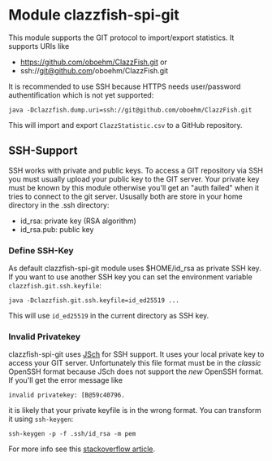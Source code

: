 # Module clazzfish-spi-git

This module supports the GIT protocol to import/export statistics.
It supports URIs like

* https://github.com/oboehm/ClazzFish.git or
* ssh://git@github.com/oboehm/ClazzFish.git

It is recommended to use SSH because HTTPS needs user/password authentification which is not yet supported:

    java -Dclazzfish.dump.uri=ssh://git@github.com/oboehm/ClazzFish.git

This will import and export `ClazzStatistic.csv` to a GitHub repository.


## SSH-Support

SSH works with private and public keys.
To access a GIT repository via SSH you must usually upload your public key to the GIT server.
Your private key must be known by this module otherwise you'll get an "auth failed" when it tries to connect to the git server.
Ususally both are store in your home directory in the .ssh directory:

* id_rsa: private key (RSA algorithm)
* id_rsa.pub: public key


### Define SSH-Key

As default clazzfish-spi-git module uses $HOME/id_rsa as private SSH key.
If you want to use another SSH key you can set the environment variable `clazzfish.git.ssh.keyfile`:

    java -Dclazzfish.git.ssh.keyfile=id_ed25519 ...

This will use `id_ed25519` in the current directory as SSH key.


### Invalid Privatekey

clazzfish-spi-git uses [JSch](https://mvnrepository.com/artifact/com.jcraft/jsch) for SSH support.
It uses your local private key to access your GIT server.
Unfortunately this file format must be in the _classic_ OpenSSH format because JSch does not support the _new_ OpenSSH format.
If you'll get the error message like

    invalid privatekey: [B@59c40796.

it is likely that your private keyfile is in the wrong format.
You can transform it using `ssh-keygen`:

    ssh-keygen -p -f .ssh/id_rsa -m pem

For more info see this [stackoverflow article](https://stackoverflow.com/questions/53134212/invalid-privatekey-when-using-jsch).
